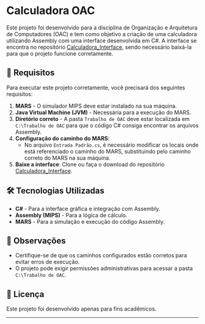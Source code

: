 # Calculadora OAC

Este projeto foi desenvolvido para a disciplina de Organização e Arquitetura de Computadores (OAC) e tem como objetivo a criação de uma calculadora utilizando Assembly com uma interface desenvolvida em C#. A interface se encontra no repositório [Calculadora_Interface](https://github.com/Miyamura1101/Calculadora_Interface), sendo necessário baixá-la para que o projeto funcione corretamente.

## 📌 Requisitos

Para executar este projeto corretamente, você precisará dos seguintes requisitos:

1. **MARS** - O simulador MIPS deve estar instalado na sua máquina.
2. **Java Virtual Machine (JVM)** - Necessária para a execução do MARS.
3. **Diretório correto** - A pasta `Trabalho de OAC` deve estar localizada em `C:\Trabalho de OAC` para que o código C# consiga encontrar os arquivos Assembly.
4. **Configuração do caminho do MARS**:
   - No arquivo `Entrada Padrão.cs`, é necessário modificar os locais onde está referenciado o caminho do MARS, substituindo pelo caminho correto do MARS na sua máquina.
5. **Baixe a interface**: Clone ou faça o download do repositório [Calculadora_Interface](https://github.com/Miyamura1101/Calculadora_Interface).

## 🛠 Tecnologias Utilizadas

- **C#** - Para a interface gráfica e integração com Assembly.
- **Assembly (MIPS)** - Para a lógica de cálculo.
- **MARS** - Para a simulação e execução do código Assembly.

## 📢 Observações

- Certifique-se de que os caminhos configurados estão corretos para evitar erros de execução.
- O projeto pode exigir permissões administrativas para acessar a pasta `C:\Trabalho de OAC`.

## 📜 Licença

Este projeto foi desenvolvido apenas para fins acadêmicos.

---
